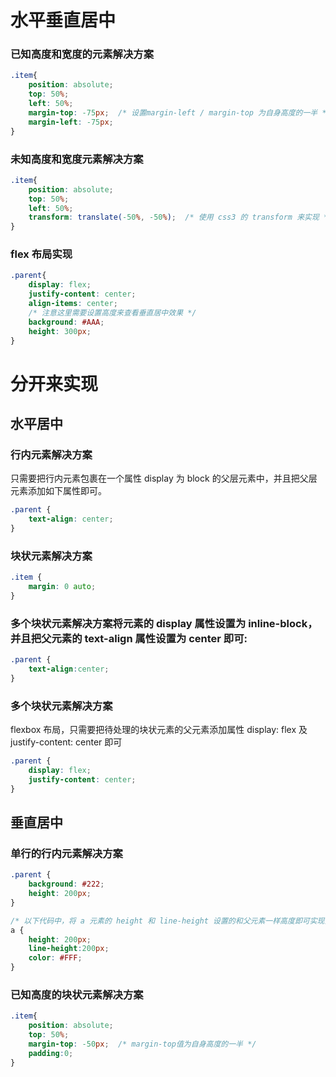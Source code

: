 # 水平垂直居中

### 已知高度和宽度的元素解决方案
```css
.item{
    position: absolute;
    top: 50%;
    left: 50%;
    margin-top: -75px;  /* 设置margin-left / margin-top 为自身高度的一半 */
    margin-left: -75px;
}
```

### 未知高度和宽度元素解决方案
```css
.item{
    position: absolute;
    top: 50%;
    left: 50%;
    transform: translate(-50%, -50%);  /* 使用 css3 的 transform 来实现 */
}
```

### flex 布局实现
```css
.parent{
    display: flex;
    justify-content: center;
    align-items: center;
    /* 注意这里需要设置高度来查看垂直居中效果 */
    background: #AAA;
    height: 300px;
}
```


# 分开来实现
## 水平居中
### 行内元素解决方案

只需要把行内元素包裹在一个属性 display 为 block 的父层元素中，并且把父层元素添加如下属性即可。
```css
.parent {
    text-align: center;
}
```

### 块状元素解决方案  
```css
.item {
    margin: 0 auto;
}
```

### 多个块状元素解决方案将元素的 display 属性设置为 inline-block，并且把父元素的 text-align 属性设置为 center 即可:
```css
.parent {
    text-align:center;
}
```
### 多个块状元素解决方案
flexbox 布局，只需要把待处理的块状元素的父元素添加属性 display: flex 及 justify-content: center 即可
```css
.parent {
    display: flex;
    justify-content: center;
}
```

## 垂直居中

### 单行的行内元素解决方案
```css
.parent {
    background: #222;
    height: 200px;
}

/* 以下代码中，将 a 元素的 height 和 line-height 设置的和父元素一样高度即可实现垂直居中 */
a {
    height: 200px;
    line-height:200px; 
    color: #FFF;
}
```
### 已知高度的块状元素解决方案
```css
.item{
    position: absolute;
    top: 50%;
    margin-top: -50px;  /* margin-top值为自身高度的一半 */
    padding:0;
}
```
